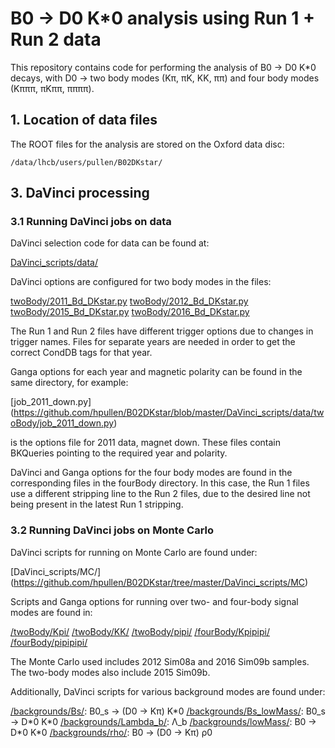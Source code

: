 # B0 -> D0 K\*0 analysis using Run 1 + Run 2 data


This repository contains code for performing the analysis of B0 -> D0 K\*0 decays, with D0 -> two body modes (Kπ, πK, KK, ππ) and four body modes (Kπππ, πKππ, ππππ).


## 1. Location of data files

The ROOT files for the analysis are stored on the Oxford data disc:
```
/data/lhcb/users/pullen/B02DKstar/
```

## 3. DaVinci processing

### 3.1 Running DaVinci jobs on data

DaVinci selection code for data can be found at:

[DaVinci_scripts/data/](https://github.com/hpullen/B02DKstar/tree/master/DaVinci_scripts/data)

DaVinci options are configured for two body modes in the files:

[twoBody/2011_Bd_DKstar.py](https://github.com/hpullen/B02DKstar/blob/master/DaVinci_scripts/data/twoBody/2011_Bd_DKstar.py)
[twoBody/2012_Bd_DKstar.py](https://github.com/hpullen/B02DKstar/blob/master/DaVinci_scripts/data/twoBody/2012_Bd_DKstar.py)
[twoBody/2015_Bd_DKstar.py](https://github.com/hpullen/B02DKstar/blob/master/DaVinci_scripts/data/twoBody/2015_Bd_DKstar.py)
[twoBody/2016_Bd_DKstar.py](https://github.com/hpullen/B02DKstar/blob/master/DaVinci_scripts/data/twoBody/2016_Bd_DKstar.py)

The Run 1 and Run 2 files have different trigger options due to changes in trigger names. Files for separate years are needed in order to get the correct CondDB tags for that year.

Ganga options for each year and magnetic polarity can be found in the same directory, for example:

[job_2011_down.py] (https://github.com/hpullen/B02DKstar/blob/master/DaVinci_scripts/data/twoBody/job_2011_down.py)

is the options file for 2011 data, magnet down. These files contain BKQueries pointing to the required year and polarity.

DaVinci and Ganga options for the four body modes are found in the corresponding files in the fourBody directory. In this case, the Run 1 files use a different stripping line to the Run 2 files, due to the desired line not being present in the latest Run 1 stripping.

### 3.2 Running DaVinci jobs on Monte Carlo

DaVinci scripts for running on Monte Carlo are found under:

[DaVinci_scripts/MC/] (https://github.com/hpullen/B02DKstar/tree/master/DaVinci_scripts/MC)

Scripts and Ganga options for running over two- and four-body signal modes are found in:

[/twoBody/Kpi/](https://github.com/hpullen/B02DKstar/tree/master/DaVinci_scripts/MC/twoBody/Kpi)
[/twoBody/KK/](https://github.com/hpullen/B02DKstar/tree/master/DaVinci_scripts/MC/twoBody/KK)
[/twoBody/pipi/](https://github.com/hpullen/B02DKstar/tree/master/DaVinci_scripts/MC/twoBody/pipi)
[/fourBody/Kpipipi/](https://github.com/hpullen/B02DKstar/tree/master/DaVinci_scripts/MC/fourBody/Kpipipi)
[/fourBody/pipipipi/](https://github.com/hpullen/B02DKstar/tree/master/DaVinci_scripts/MC/fourBody/pipipipi)

The Monte Carlo used includes 2012 Sim08a and 2016 Sim09b samples. The two-body modes also include 2015 Sim09b.

Additionally, DaVinci scripts for various background modes are found under:

[/backgrounds/Bs/](https://github.com/hpullen/B02DKstar/tree/master/DaVinci_scripts/MC/backgrounds/Bs): B0_s -> (D0 -> Kπ) K\*0
[/backgrounds/Bs_lowMass/](https://github.com/hpullen/B02DKstar/tree/master/DaVinci_scripts/MC/backgrounds/Bs_lowMass): B0_s -> D\*0 K\*0
[/backgrounds/Lambda_b/](https://github.com/hpullen/B02DKstar/tree/master/DaVinci_scripts/MC/backgrounds/Lambda_b): Λ\_b
[/backgrounds/lowMass/](https://github.com/hpullen/B02DKstar/tree/master/DaVinci_scripts/MC/backgrounds/lowMass): B0 -> D\*0 K\*0
[/backgrounds/rho/](https://github.com/hpullen/B02DKstar/tree/master/DaVinci_scripts/MC/backgrounds/rho): B0 -> (D0 -> Kπ) ρ0

